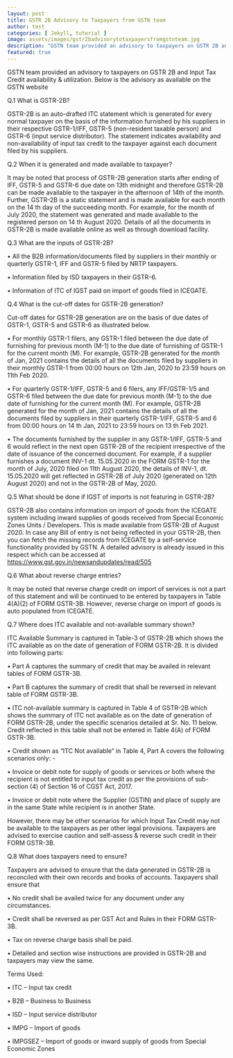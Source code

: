 ```yaml
---
layout: post
title: GSTR 2B Advisory to Taxpayers from GSTN team
author: test
categories: [ Jekyll, tutorial ]
image: assets/images/gstr2badvisorytotaxpayersfromgstnteam.jpg
description: "GSTN team provided an advisory to taxpayers on GSTR 2B and Input Tax Credit availability & utilization. Below is the advisory as available on the GSTN website"
featured: true
---
```

GSTN team provided an advisory to taxpayers on GSTR 2B and Input Tax Credit availability & utilization. Below is the advisory as available on the GSTN website

Q.1 What is GSTR-2B?

GSTR-2B is an auto-drafted ITC statement which is generated for every normal taxpayer on the basis of the information furnished by his suppliers in their respective GSTR-1/IFF, GSTR-5 (non-resident taxable person) and GSTR-6 (input service distributor). The statement indicates availability and non-availability of input tax credit to the taxpayer against each document filed by his suppliers.

Q.2 When it is generated and made available to taxpayer?

It may be noted that process of GSTR-2B generation starts after ending of IFF, GSTR-5 and GSTR-6 due date on 13th midnight and therefore GSTR-2B can be made available to the taxpayer in the afternoon of 14th of the month. Further, GSTR-2B is a static statement and is made available for each month on the 14 th day of the succeeding month. For example, for the month of July 2020, the statement was generated and made available to the registered person on 14 th August 2020. Details of all the documents in GSTR-2B is made available online as well as through download facility.

Q.3 What are the inputs of GSTR-2B?

• All the B2B information/documents filed by suppliers in their monthly or quarterly GSTR-1, IFF and GSTR-5 filed by NRTP taxpayers.

• Information filed by ISD taxpayers in their GSTR-6.

• Information of ITC of IGST paid on import of goods filed in ICEGATE.

Q.4 What is the cut-off dates for GSTR-2B generation?

Cut-off dates for GSTR-2B generation are on the basis of due dates of GSTR-1, GSTR-5 and GSTR-6 as illustrated below.

• For monthly GSTR-1 filers, any GSTR-1 filed between the due date of furnishing for previous month (M-1) to the due date of furnishing of GSTR-1 for the current month (M). For example, GSTR-2B generated for the month of Jan, 2021 contains the details of all the documents filed by suppliers in their monthly GSTR-1 from 00:00 hours on 12th Jan, 2020 to 23:59 hours on 11th Feb 2020.

• For quarterly GSTR-1/IFF, GSTR-5 and 6 filers, any IFF/GSTR-1/5 and GSTR-6 filed between the due date for previous month (M-1) to the due date of furnishing for the current month (M). For example, GSTR-2B generated for the month of Jan, 2021 contains the details of all the documents filed by suppliers in their quarterly GSTR-1/IFF, GSTR-5 and 6 from 00:00 hours on 14 th Jan, 2021 to 23:59 hours on 13 th Feb 2021.

• The documents furnished by the supplier in any GSTR-1/IFF, GSTR-5 and 6 would reflect in the next open GSTR-2B of the recipient irrespective of the date of issuance of the concerned document. For example, if a supplier furnishes a document INV-1 dt. 15.05.2020 in the FORM GSTR-1 for the month of July, 2020 filed on 11th August 2020, the details of INV-1, dt. 15.05.2020 will get reflected in GSTR-2B of July 2020 (generated on 12th August 2020) and not in the GSTR-2B of May, 2020.

Q.5 What should be done if IGST of imports is not featuring in GSTR-2B?

GSTR-2B also contains information on import of goods from the ICEGATE system including inward supplies of goods received from Special Economic Zones Units / Developers. This is made available from GSTR-2B of August 2020. In case any Bill of entry is not being reflected in your GSTR-2B, then you can fetch the missing records from ICEGATE by a self-service functionality provided by GSTN. A detailed advisory is already issued in this respect which can be accessed at https://www.gst.gov.in/newsandupdates/read/505

Q.6 What about reverse charge entries?

It may be noted that reverse charge credit on import of services is not a part of this statement and will be continued to be entered by taxpayers in Table 4(A)(2) of FORM GSTR-3B. However, reverse charge on import of goods is auto populated from ICEGATE.

Q.7 Where does ITC available and not-available summary shown?

ITC Available Summary is captured in Table-3 of GSTR-2B which shows the ITC available as on the date of generation of FORM GSTR-2B. It is divided into following parts:

• Part A captures the summary of credit that may be availed in relevant tables of FORM GSTR-3B.

• Part B captures the summary of credit that shall be reversed in relevant table of FORM GSTR-3B.

• ITC not-available summary is captured in Table 4 of GSTR-2B which shows the summary of ITC not available as on the date of generation of FORM GSTR-2B, under the specific scenarios detailed at Sr. No. 11 below. Credit reflected in this table shall not be entered in Table 4(A) of FORM GSTR-3B.

• Credit shown as “ITC Not available” in Table 4, Part A covers the following scenarios only: -

• Invoice or debit note for supply of goods or services or both where the recipient is not entitled to input tax credit as per the provisions of sub-section (4) of Section 16 of CGST Act, 2017.

• Invoice or debit note where the Supplier (GSTIN) and place of supply are in the same State while recipient is in another State.

However, there may be other scenarios for which Input Tax Credit may not be available to the taxpayers as per other legal provisions. Taxpayers are advised to exercise caution and self-assess & reverse such credit in their FORM GSTR-3B.

Q.8 What does taxpayers need to ensure?

Taxpayers are advised to ensure that the data generated in GSTR-2B is reconciled with their own records and books of accounts. Taxpayers shall ensure that

• No credit shall be availed twice for any document under any circumstances.

• Credit shall be reversed as per GST Act and Rules in their FORM GSTR-3B.

• Tax on reverse charge basis shall be paid.

 

• Detailed and section wise instructions are provided in GSTR-2B and taxpayers may view the same.

Terms Used:

• ITC – Input tax credit

• B2B – Business to Business

• ISD – Input service distributor

• IMPG – Import of goods

• IMPGSEZ – Import of goods or inward supply of goods from Special Economic Zones